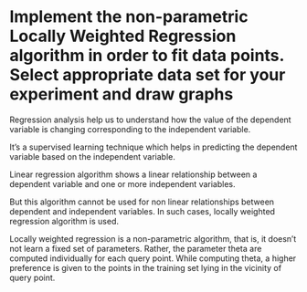 # Implement the non-parametric Locally Weighted Regression algorithm in order to fit data points.  Select appropriate data set for your experiment and draw graphs

Regression analysis help us to understand how the value of the dependent variable is changing corresponding to the independent variable.

It’s a supervised learning technique which helps in predicting the dependent variable based on the independent variable.

Linear regression algorithm shows a linear relationship between a dependent variable and one or more independent variables.

But this algorithm cannot be used for non linear relationships between dependent and independent variables. In such cases, locally weighted regression algorithm is used.

Locally weighted regression is a non-parametric algorithm, that is, it doesn’t not learn a fixed set of parameters. Rather, the parameter theta are computed individually for each query point. While computing theta, a higher preference is given to the points in the training set lying in the vicinity of query point.
